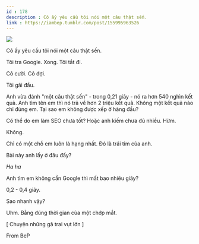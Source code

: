 ```yaml
---
id : 178
description : Cô ấy yêu cầu tôi nói một câu thật sến.
link : https://iambep.tumblr.com/post/155995963526
---
```


![](https://64.media.tumblr.com/baf09a55ff017f6c7e8bbf89dfa661d0/tumblr_ojxmlhLo701u3a9rjo1_540.jpg)

Cô ấy yêu cầu tôi nói một câu thật sến.

Tôi tra Google. Xong. Tôi tắt đi.

Cô cười. Cô đợi.

Tôi gãi đầu.

Anh vừa đánh "một câu thật sến" - trong 0,21 giây - nó ra hơn 540 nghìn
kết quả. Anh tìm tên em thì nó trả về hơn 2 triệu kết quả. Không một kết
quả nào chỉ đúng em. Tại sao em không được xếp ở hàng đầu?

Có thể do em làm SEO chưa tốt? Hoặc anh kiếm chưa đủ nhiều. Hừm.

Không.

Chỉ có một chỗ em luôn là hạng nhất. Đó là trái tim của anh.

Bài này anh lấy ở đâu đấy?

*Ha ha*

Anh tìm em không cần Google thì mất bao nhiêu giây?

0,2 - 0,4 giây.

Sao nhanh vậy?

Uhm. Bằng đúng thời gian của một chớp mắt.

[ Chuyện những gã trai vụt lớn ]

From BeP